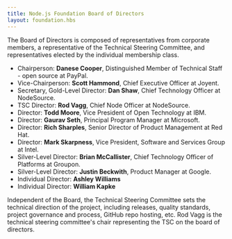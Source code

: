 ```yaml
---
title: Node.js Foundation Board of Directors
layout: foundation.hbs
---
```


The Board of Directors is composed of representatives from corporate members, a representative of the
Technical Steering Committee, and representatives elected by the individual membership class.

* Chairperson: **Danese Cooper**, Distinguished Member of Technical Staff - open source at PayPal.
* Vice-Chairperson: **Scott Hammond**, Chief Executive Officer at Joyent.
* Secretary, Gold-Level Director: **Dan Shaw**, Chief Technology Officer at NodeSource.
* TSC Director: **Rod Vagg**, Chief Node Officer at NodeSource.
* Director: **Todd Moore**, Vice President of Open Technology at IBM.
* Director: **Gaurav Seth**, Principal Program Manager at Microsoft.
* Director: **Rich Sharples**, Senior Director of Product Management at Red Hat.
* Director: **Mark Skarpness**, Vice President, Software and Services Group at Intel.
* Silver-Level Director: **Brian McCallister**, Chief Technology Officer of Platforms at Groupon.
* Silver-Level Director: **Justin Beckwith**, Product Manager at Google.
* Individual Director: **Ashley Williams**
* Individual Director: **William Kapke**

Independent of the Board, the Technical Steering Committee sets the technical direction of the project,
including releases, quality standards, project governance and process, GitHub repo hosting, etc. Rod Vagg is
the technical steering committee's chair representing the TSC on the board of directors.
